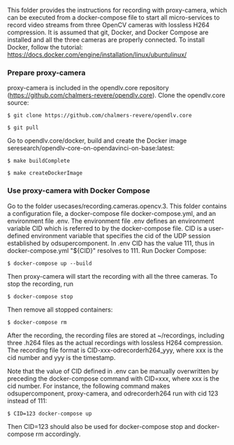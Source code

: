 This folder provides the instructions for recording with proxy-camera, which can be executed from a docker-compose file to start all micro-services to record video streams from three OpenCV cameras with lossless H264 compression. It is assumed that git, Docker, and Docker Compose are installed and all the three cameras are properly connected. To install Docker, follow the tutorial: https://docs.docker.com/engine/installation/linux/ubuntulinux/
    
### Prepare proxy-camera

proxy-camera is included in the opendlv.core repository (https://github.com/chalmers-revere/opendlv.core). Clone the opendlv.core source:

    $ git clone https://github.com/chalmers-revere/opendlv.core
    
    $ git pull
    
Go to opendlv.core/docker, build and create the Docker image seresearch/opendlv-core-on-opendavinci-on-base:latest:

    $ make buildComplete
    
    $ make createDockerImage
    
### Use proxy-camera with Docker Compose

Go to the folder usecases/recording.cameras.opencv.3. This folder contains a configuration file, a docker-compose file docker-compose.yml, and an environment file .env. The environment file .env defines an environment variable CID which is referred to by the docker-compose file. CID is a user-defined environment variable that specifies the cid of the UDP session established by odsupercomponent. In .env CID has the value 111, thus in docker-compose.yml "${CID}" resolves to 111.  Run Docker Compose:
    
    $ docker-compose up --build

Then proxy-camera will start the recording with all the three cameras. To stop the recording, run

    $ docker-compose stop
    
Then remove all stopped containers:

    $ docker-compose rm

After the recording, the recording files are stored at ~/recordings, including three .h264 files as the actual recordings with lossless H264 compression. The recording file format is CID-xxx-odrecorderh264_yyy, where xxx is the cid number and yyy is the timestamp.

Note that the value of CID defined in .env can be manually overwritten by preceding the docker-compose command with CID=xxx, where xxx is the cid number. For instance, the following command makes odsupercomponent, proxy-camera, and odrecorderh264 run with cid 123 instead of 111:

    $ CID=123 docker-compose up
    
Then CID=123 should also be used for docker-compose stop and docker-compose rm accordingly.

